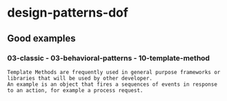 design-patterns-dof
=====================

## Good examples

### 03-classic - 03-behavioral-patterns - 10-template-method

```
Template Methods are frequently used in general purpose frameworks or libraries that will be used by other developer.
An example is an object that fires a sequences of events in response to an action, for example a process request.
```